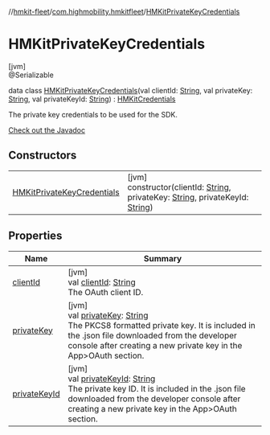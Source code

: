 //[hmkit-fleet](../../../index.md)/[com.highmobility.hmkitfleet](../index.md)/[HMKitPrivateKeyCredentials](index.md)

# HMKitPrivateKeyCredentials

[jvm]\
@Serializable

data class [HMKitPrivateKeyCredentials](index.md)(val clientId: [String](https://kotlinlang.org/api/latest/jvm/stdlib/kotlin/-string/index.html), val privateKey: [String](https://kotlinlang.org/api/latest/jvm/stdlib/kotlin/-string/index.html), val privateKeyId: [String](https://kotlinlang.org/api/latest/jvm/stdlib/kotlin/-string/index.html)) : [HMKitCredentials](../-h-m-kit-credentials/index.md)

The private key credentials to be used for the SDK.

[Check out the Javadoc](https://highmobility.github.io/hmkit-fleet/v2/javadoc/com/highmobility/hmkitfleet/HMKitPrivateKeyCredentials.html)

## Constructors

| | |
|---|---|
| [HMKitPrivateKeyCredentials](-h-m-kit-private-key-credentials.md) | [jvm]<br>constructor(clientId: [String](https://kotlinlang.org/api/latest/jvm/stdlib/kotlin/-string/index.html), privateKey: [String](https://kotlinlang.org/api/latest/jvm/stdlib/kotlin/-string/index.html), privateKeyId: [String](https://kotlinlang.org/api/latest/jvm/stdlib/kotlin/-string/index.html)) |

## Properties

| Name | Summary |
|---|---|
| [clientId](client-id.md) | [jvm]<br>val [clientId](client-id.md): [String](https://kotlinlang.org/api/latest/jvm/stdlib/kotlin/-string/index.html)<br>The OAuth client ID. |
| [privateKey](private-key.md) | [jvm]<br>val [privateKey](private-key.md): [String](https://kotlinlang.org/api/latest/jvm/stdlib/kotlin/-string/index.html)<br>The PKCS8 formatted private key. It is included in the .json file downloaded from the developer console after creating a new private key in the App>OAuth section. |
| [privateKeyId](private-key-id.md) | [jvm]<br>val [privateKeyId](private-key-id.md): [String](https://kotlinlang.org/api/latest/jvm/stdlib/kotlin/-string/index.html)<br>The private key ID. It is included in the .json file downloaded from the developer console after creating a new private key in the App>OAuth section. |

